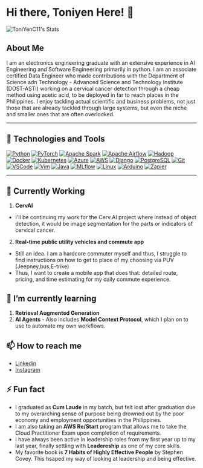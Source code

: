 # Hi there, Toniyen Here! 👋

![ToniYenC11's Stats](https://github-readme-stats.vercel.app/api?username=ToniYenC11&theme=vue-dark&show_icons=true&hide_border=false&count_private=true)

## About Me

I am an electronics engineering graduate with an extensive experience in AI Engineering and Software Engineering primarily in python. I am an associate certified Data Engineer who made contributions with the Department of Science adn Technology - Advanced Science and Technology Institute (DOST-ASTI) working on a cervical cancer detection through a cheap method using acetic acid, to be deployed in far to reach places in the Philippines. I enjoy tackling actual scientific and business problems, not just those that are already tackled through large systems, but even the niche and smaller ones that are often overlooked.

---
## 🔧 Technologies and Tools

[![Python](https://img.shields.io/badge/Python-3776AB?style=for-the-badge&logo=python&logoColor=white)](#)
[![PyTorch](https://img.shields.io/badge/PyTorch-EE4C2C?style=for-the-badge&logo=pytorch&logoColor=white)](#)
[![Apache Spark](https://img.shields.io/badge/Spark-E25A1C?style=for-the-badge&logo=apachespark&logoColor=white)](#)
[![Apache Airflow](https://img.shields.io/badge/Airflow-017CEE?style=for-the-badge&logo=apacheairflow&logoColor=white)](#)
[![Hadoop](https://img.shields.io/badge/Hadoop-66CCFF?style=for-the-badge&logo=apachehadoop&logoColor=black)](#)
[![Docker](https://img.shields.io/badge/Docker-2496ED?style=for-the-badge&logo=docker&logoColor=white)](#)
[![Kubernetes](https://img.shields.io/badge/Kubernetes-326CE5?style=for-the-badge&logo=kubernetes&logoColor=white)](#)
[![Azure](https://img.shields.io/badge/Azure-0078D4?style=for-the-badge&logo=microsoftazure&logoColor=white)](#)
[![AWS](https://img.shields.io/badge/AWS-232F3E?style=for-the-badge&logo=amazonaws&logoColor=white)](#)
[![Django](https://img.shields.io/badge/Django-092E20?style=for-the-badge&logo=django&logoColor=white)](#)
[![PostgreSQL](https://img.shields.io/badge/PostgreSQL-4169E1?style=for-the-badge&logo=postgresql&logoColor=white)](#)
[![Git](https://img.shields.io/badge/Git-F05032?style=for-the-badge&logo=git&logoColor=white)](#)
[![VSCode](https://img.shields.io/badge/VSCode-007ACC?style=for-the-badge&logo=visualstudiocode&logoColor=white)](#)
[![Vim](https://img.shields.io/badge/Vim-019733?style=for-the-badge&logo=vim&logoColor=white)](#)
[![Java](https://img.shields.io/badge/Java-ED8B00?style=for-the-badge&logo=oracle&logoColor=white)](#)
[![MLflow](https://img.shields.io/badge/MLflow-020326?style=for-the-badge&logo=mlflow&logoColor=white)](#)
[![Linux](https://img.shields.io/badge/Linux-FCC624?style=for-the-badge&logo=linux&logoColor=black)](#)
[![Arduino](https://img.shields.io/badge/Arduino-00979D?style=for-the-badge&logo=arduino&logoColor=white)](#)
[![Zapier](https://img.shields.io/badge/Zapier-FF4A00?style=for-the-badge&logo=zapier&logoColor=white)](#)


---

## 🔭 Currently Working 
1. **CervAI**
 - I'll be continuing my work for the Cerv.AI project where instead of object detection, it would be image segmentation for the parts or indicators of cervical cancer.
2. **Real-time public utility vehicles and commute app**
 - Still an idea. I am a hardcore commuter myself and thus, I struggle to find instructions on how to get to place of my choosing via PUV (Jeepney,bus,E-trike)
 - Thus, I want to create a mobile app that does that: detailed route, pricing, and time estimating for my daily commute experience.

## 🌱 I’m currently learning
1. **Retrieval Augmented Generation**
2. **AI Agents** - Also includes **Model Context Protocol**, which I plan on to use to automate my own workflows.


## 📫 How to reach me
- [Linkedin](https://www.linkedin.com/in/toniyencastanares/)
- [Instagram](https://www.instagram.com/toncastanares/)


## ⚡ Fun fact
- I graduated as **Cum Laude** in my batch, but felt lost after graduation due to my overarching sense of purpose being drowned out by the poor economy and employment opportunities in the Philippines.
- I am also taking an **AWS Re/Start** program that allows me to take the Cloud Practitioner Exam upon completion of requirements.
- I have always been active in leadership roles from my first year up to my last year, finally settling with **Leadereship** as one of my core skills.
- My favorite book is **7 Habits of Highly Effective People** by Stephen Covey. This hsaped my way of looking at leadership and being effective.
